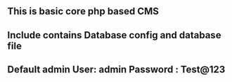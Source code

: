 This is basic core php based CMS 
-------------------------------------
Include contains Database config and database file
-------------------------------------
Default admin 
User: admin
Password : Test@123
------------------------------------


